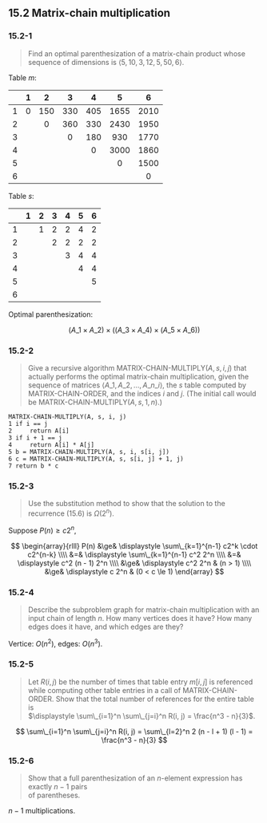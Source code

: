 ## 15.2 Matrix-chain multiplication

### 15.2-1

> Find an optimal parenthesization of a matrix-chain product whose sequence of dimensions is $\left \langle 5, 10, 3, 12, 5, 50, 6 \right \rangle$.

Table $m$:

|  | 1 | 2 | 3 | 4 | 5 | 6 |
| :---: | :---: | :---: | :---: | :---: | :---: | :---: |
| 1 | 0 | 150 | 330 | 405 | 1655 | 2010 |
| 2 |  | 0 | 360 | 330 | 2430 | 1950 |
| 3 |  |  | 0 | 180 | 930 | 1770 |
| 4 |  |  |  | 0 | 3000 | 1860 |
| 5 |  |  |  |  | 0 | 1500 |
| 6 |  |  |  |  |  | 0 |

Table $s$:

|  | 1 | 2 | 3 | 4 | 5 | 6 |
| :---: | :---: | :---: | :---: | :---: | :---: | :---: |
| 1 |  | 1 | 2 | 2 | 4 | 2 |
| 2 |  |  | 2 | 2 | 2 | 2 |
| 3 |  |  |  | 3 | 4 | 4 |
| 4 |  |  |  |  | 4 | 4 |
| 5 |  |  |  |  |  | 5 |
| 6 |  |  |  |  |  |  |

Optimal parenthesization:


$$
(A\_1 \times A\_2) \times ((A\_3 \times A\_4) \times (A\_5 \times A\_6))
$$


### 15.2-2

> Give a recursive algorithm MATRIX-CHAIN-MULTIPLY$(A, s, i, j)$ that actually performs the optimal matrix-chain multiplication, given the sequence of matrices $\langle A\_1, A\_2, \dots ,A\_{n\_i} \rangle$, the $s$ table computed by MATRIX-CHAIN-ORDER, and the indices $i$ and $j$. \(The initial call would be MATRIX-CHAIN-MULTIPLY$(A, s, 1, n)$.\)

```
MATRIX-CHAIN-MULTIPLY(A, s, i, j)
1 if i == j
2     return A[i]
3 if i + 1 == j
4     return A[i] * A[j]
5 b = MATRIX-CHAIN-MULTIPLY(A, s, i, s[i, j])
6 c = MATRIX-CHAIN-MULTIPLY(A, s, s[i, j] + 1, j)
7 return b * c
```

### 15.2-3

> Use the substitution method to show that the solution to the recurrence \(15.6\) is $\Omega(2^n)$.

Suppose $P(n) \ge c2^n$,


$$
\begin{array}{rlll}
P(n) &\ge& \displaystyle \sum\_{k=1}^{n-1} c2^k \cdot c2^{n-k} \\\\
&=& \displaystyle \sum\_{k=1}^{n-1} c^2 2^n \\\\
&=& \displaystyle c^2 (n - 1) 2^n \\\\
&\ge& \displaystyle c^2 2^n & (n > 1) \\\\
&\ge& \displaystyle c 2^n & (0 < c \le 1)
\end{array}
$$


### 15.2-4

> Describe the subproblem graph for matrix-chain multiplication with an input chain of length $n$. How many vertices does it have? How many edges does it have, and which edges are they?

Vertice: $O(n^2)$, edges: $O(n^3)$.

### 15.2-5

> Let $R(i, j)$ be the number of times that table entry $m[i, j]$ is referenced while computing other table entries in a call of MATRIX-CHAIN-ORDER. Show that the total number of references for the entire table is  
> $\displaystyle \sum\_{i=1}^n \sum\_{j=i}^n R(i, j) = \frac{n^3 - n}{3}$.


$$
\sum\_{i=1}^n \sum\_{j=i}^n R(i, j) = \sum\_{l=2}^n 2 (n - l + 1) (l - 1) = \frac{n^3 - n}{3}
$$


### 15.2-6

> Show that a full parenthesization of an $n$-element expression has exactly $n-1$ pairs  
> of parentheses.

$n - 1$ multiplications.
